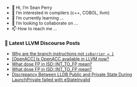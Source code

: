 - 👋 Hi, I’m Sean Perry
- 👀 I’m interested in compilers (c++, COBOL, llvm)
- 🌱 I’m currently learning ...
- 💞️ I’m looking to collaborate on ...
- 📫 How to reach me ...

<!---
s66perry/s66perry is a ✨ special ✨ repository because its `README.md` (this file) appears on your GitHub profile.
You can click the Preview link to take a look at your changes.
--->
### 📕 Latest LLVM Discourse Posts

<!-- DISCOURSE-LLVM:START -->
- [Why are the branch instructions not ```isBarrier = 1```](https://discourse.llvm.org/t/why-are-the-branch-instructions-not-isbarrier-1/83975#post_1)
- [[OpenACC] Is OpenACC available in LLVM now?](https://discourse.llvm.org/t/openacc-is-openacc-available-in-llvm-now/83974#post_1)
- [What dose FP in ISD::INT_TO_FP mean?](https://discourse.llvm.org/t/what-dose-fp-in-isd-int-to-fp-mean/83972#post_3)
- [What dose FP in ISD::INT_TO_FP mean?](https://discourse.llvm.org/t/what-dose-fp-in-isd-int-to-fp-mean/83972#post_2)
- [Discrepancy Between LLDB Public and Private State During LaunchPrivate failed with eStateInvalid](https://discourse.llvm.org/t/discrepancy-between-lldb-public-and-private-state-during-launchprivate-failed-with-estateinvalid/83973#post_1)
<!-- DISCOURSE-LLVM:END -->
